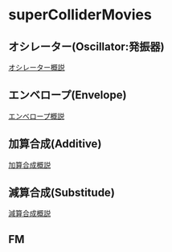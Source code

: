 # superColliderMovies

## オシレーター(Oscillator:発振器)

[オシレーター概説](./osc/)

## エンベロープ(Envelope)

[エンベロープ概説](./env/)

## 加算合成(Additive)

[加算合成概説](./additive/)

## 減算合成(Substitude)

[減算合成概説](./subtractive/)

## FM


